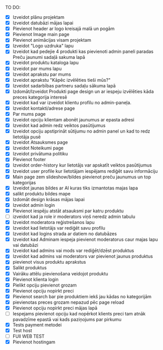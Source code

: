TO DO:
- [X] Izveidot plānu projektam
- [X] Izveidot datubāzi mājas lapai
- [x] Pievienot header ar logo kreisajā malā un pogām
- [x] Pievienot Image main page
- [x] Pievienot animācijas visam projektam
- [x] Izveidot "Logo uzdruka" lapu
- [x] Izveidot kad pedejie 4 produkti kas pievienoti admin paneli paradas Preču jaunumi sadaļā sakuma lapā
- [x] Izveidot produktu kataloga lapu
- [x] Izveidot par mums lapu
- [x] Izveidot aprakstu par mums
- [x] Izveidot aprakstu "Kāpēc izvēlēties tieši mūs?"
- [x] Izveidot sadarbības partneru sadaļu sākuma lapā
- [x] Izdomāt/Izveidot Produkti page design un ar iespeju izvēlēties kāda preces kategorija interesē
- [x] Izveidot kad var izveidot klientu profilu no admin-paneļa.
- [x] Izveidot kontakti/adrese page
- [x] Par mums page
- [x] Izveidot opciju klientam abonēt jaunumus ar epasta adresi
- [x] Izveidot kad admin redz veiktos pasūtijumus
- [x] Izveidot opciju apstiprināt sūtijumu no admin panel un kad to redz lietotāja pusē
- [x] Izveidot Atsauksmes page
- [x] Izveidot Noteikumi page
- [x] Izveidot privātuma politiku
- [x] Pievienot footer
- [x] Izveidot order-history kur lietotājs var apskatīt veiktos pasūtijumus
- [x] Izveidot user profile kur lietotājam iespējams rediģēt savu informāciju
- [x] Main page zem slideshow/bildes pievienot preču jaunumus un top kategorijas
- [x] Izveidot jaunas bildes ar AI kuras tiks izmantotas majas lapa
- [x] salikt produktu bildes mape
- [x] Izdomāt design krāsas mājas lapai
- [x] Izveidot admin login
- [x] Pievienot iespēju atstāt atsauksmi par katru produktu
- [ ] izveidot kad ja role ir moderators viņš neredz admin tabulu
- [x] Izveidot moderatora reģistrešanos lapu
- [x] Izveidot kad lietotājs var rediģēt savu profilu
- [x] Izveidot kad logins strada ar datiem no datubāzes
- [x] Izveidot kad Adminam iespeja pievienot moderatorus caur majas lapu vai datubāzi
- [x] Izveidot kad admins vai mods var rediģēt/dzēst produktus
- [x] Izveidot kad admins vai moderators var pievienot jaunus produktus
- [x] pievienot visus produktu aprakstus
- [x] Salikt produktus
- [x] Vairāku attēlu pievienošana veidojot produktu
- [x] Pievienot klienta login
- [x] Pielikt opciju pievienot grozam
- [x] Pievienot opciju nopirkt preci
- [x] Pievienot search bar pie produktiem iekš jau kādas no kategorijām
- [x] pievienotas preces grozam nepazud pēc page reload
- [x] Pievienot opciju nopirkt preci mājas lapā
- [ ] Iespejams pievienot opciju kad nopērkot klients preci tam atnāk pavadzīme epastā vai kads paziņojums par pirkumu
- [x] Tests payment metodei
- [x] Test host
- [ ] FUll WEB TEST
- [x] Pievienot hostingam
